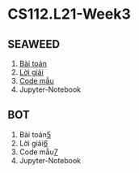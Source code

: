 # CS112.L21-Week3
## SEAWEED
1. [Bài toán][1]
2. [Lời giải][2]
3. [Code mẫu][3]
4. Jupyter-Notebook
## BOT
1. Bài toán[5]
2. Lời giải[6]
3. Code mẫu[7]
4. Jupyter-Notebook

[5]:https://github.com/danhhuynh25029/CS112.L21/blob/master/Week_3/BOT/BOT.pdf

[6]:https://github.com/danhhuynh25029/CS112.L21/blob/master/Week_3/BOT/BOT.pdf

[7]:https://github.com/danhhuynh25029/CS112.L21/blob/master/Week_3/BOT/BOT.py

[1]:https://github.com/danhhuynh25029/CS112.L21/blob/master/Week_3/SEAWEED/SEAWEED.pdf

[2]:https://github.com/danhhuynh25029/CS112.L21/blob/master/Week_3/SEAWEED/SEAWEED.pdf

[3]:https://github.com/danhhuynh25029/CS112.L21/blob/master/Week_3/SEAWEED/SEAWEED.py
